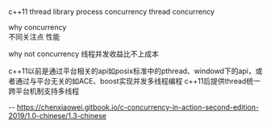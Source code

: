 
c++11  thread library
  process concurrency 
  thread concurrency
  
  why concurrency  
    不同关注点
    性能
    
  why not concurrency 
    线程并发收益比不上成本
    
  c++11以前是通过平台相关的api如posix标准中的pthread、windowd下的api，或者通过与平台无关的如ACE、boost实现并发多线程编程
  c++11后提供thread统一跨平台机制支持多线程
  
  -- https://chenxiaowei.gitbook.io/c-concurrency-in-action-second-edition-2019/1.0-chinese/1.3-chinese
    
